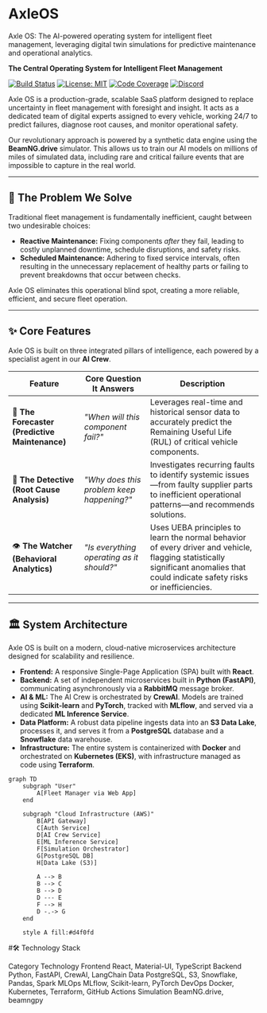 # AxleOS
Axle OS: The AI-powered operating system for intelligent fleet management, leveraging digital twin simulations for predictive maintenance and operational analytics.

**The Central Operating System for Intelligent Fleet Management**

[![Build Status](https://img.shields.io/github/actions/workflow/status/your-repo/axle-os/ci.yml?branch=main)](https://github.com/your-repo/axle-os/actions)
[![License: MIT](https://img.shields.io/badge/License-MIT-yellow.svg)](https://opensource.org/licenses/MIT)
[![Code Coverage](https://img.shields.io/codecov/c/github/your-repo/axle-os)](https://codecov.io/gh/your-repo/axle-os)
[![Discord](https://img.shields.io/discord/12345?label=Join%20Community&logo=discord)](https://discord.gg/your-invite)

Axle OS is a production-grade, scalable SaaS platform designed to replace uncertainty in fleet management with foresight and insight. It acts as a dedicated team of digital experts assigned to every vehicle, working 24/7 to predict failures, diagnose root causes, and monitor operational safety.

Our revolutionary approach is powered by a synthetic data engine using the **BeamNG.drive** simulator. This allows us to train our AI models on millions of miles of simulated data, including rare and critical failure events that are impossible to capture in the real world.

---

## 🎯 The Problem We Solve

Traditional fleet management is fundamentally inefficient, caught between two undesirable choices:

-   **Reactive Maintenance:** Fixing components *after* they fail, leading to costly unplanned downtime, schedule disruptions, and safety risks.
-   **Scheduled Maintenance:** Adhering to fixed service intervals, often resulting in the unnecessary replacement of healthy parts or failing to prevent breakdowns that occur between checks.

Axle OS eliminates this operational blind spot, creating a more reliable, efficient, and secure fleet operation.

---

## ✨ Core Features

Axle OS is built on three integrated pillars of intelligence, each powered by a specialist agent in our **AI Crew**.

| Feature                                   | Core Question It Answers                  | Description                                                                                                                                     |
| ----------------------------------------- | ----------------------------------------- | ----------------------------------------------------------------------------------------------------------------------------------------------- |
| 🔮 **The Forecaster (Predictive Maintenance)** | _"When will this component fail?"_         | Leverages real-time and historical sensor data to accurately predict the Remaining Useful Life (RUL) of critical vehicle components.            |
| 🔎 **The Detective (Root Cause Analysis)** | _"Why does this problem keep happening?"_  | Investigates recurring faults to identify systemic issues—from faulty supplier parts to inefficient operational patterns—and recommends solutions. |
| 👁️ **The Watcher (Behavioral Analytics)** | _"Is everything operating as it should?"_ | Uses UEBA principles to learn the normal behavior of every driver and vehicle, flagging statistically significant anomalies that could indicate safety risks or inefficiencies. |

---

## 🏛️ System Architecture

Axle OS is built on a modern, cloud-native microservices architecture designed for scalability and resilience.

-   **Frontend:** A responsive Single-Page Application (SPA) built with **React**.
-   **Backend:** A set of independent microservices built in **Python (FastAPI)**, communicating asynchronously via a **RabbitMQ** message broker.
-   **AI & ML:** The AI Crew is orchestrated by **CrewAI**. Models are trained using **Scikit-learn** and **PyTorch**, tracked with **MLflow**, and served via a dedicated **ML Inference Service**.
-   **Data Platform:** A robust data pipeline ingests data into an **S3 Data Lake**, processes it, and serves it from a **PostgreSQL** database and a **Snowflake** data warehouse.
-   **Infrastructure:** The entire system is containerized with **Docker** and orchestrated on **Kubernetes (EKS)**, with infrastructure managed as code using **Terraform**.

```mermaid
graph TD
    subgraph "User"
        A[Fleet Manager via Web App]
    end

    subgraph "Cloud Infrastructure (AWS)"
        B[API Gateway]
        C[Auth Service]
        D[AI Crew Service]
        E[ML Inference Service]
        F[Simulation Orchestrator]
        G[PostgreSQL DB]
        H[Data Lake (S3)]

        A --> B
        B --> C
        B --> D
        D --- E
        F --> H
        D -.-> G
    end

    style A fill:#d4f0fd
```

#🛠️ Technology Stack

  Category	Technology
  Frontend	React, Material-UI, TypeScript
  Backend	Python, FastAPI, CrewAI, LangChain
  Data	PostgreSQL, S3, Snowflake, Pandas, Spark
  MLOps	MLflow, Scikit-learn, PyTorch
  DevOps	Docker, Kubernetes, Terraform, GitHub Actions
Simulation	BeamNG.drive, beamngpy
